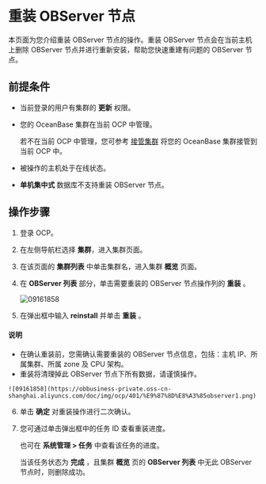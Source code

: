 # 重装 OBServer 节点

本页面为您介绍重装 OBServer 节点的操作。重装 OBServer 节点会在当前主机上删除 OBServer 节点并进行重新安装，帮助您快速重建有问题的 OBServer 节点。

## 前提条件

* 当前登录的用户有集群的 **更新** 权限。

* 您的 OceanBase 集群在当前 OCP 中管理。

  若不在当前 OCP 中管理，您可参考 [接管集群](../300.manage-a-cluster/400.take-over-a-cluster.md) 将您的 OceanBase 集群接管到当前 OCP 中。

* 被操作的主机处于在线状态。

* **单机集中式** 数据库不支持重装 OBServer 节点。
  
  
## 操作步骤

1. 登录 OCP。

2. 在左侧导航栏选择 **集群**，进入集群页面。

3. 在该页面的 **集群列表** 中单击集群名，进入集群 **概览** 页面。

4. 在 **OBServer 列表** 部分，单击需要重装的 OBServer 节点操作列的 **重装** 。

   ![09161858](https://obbusiness-private.oss-cn-shanghai.aliyuncs.com/doc/img/ocp/401/%E9%87%8D%E8%A3%851.png)

5. 在弹出框中输入 **reinstall** 并单击 **重装** 。

  <main id="notice" type='explain'>
    <h4>说明</h4>
    <ul>
    <li>在确认重装前，您需确认需要重装的 OBServer 节点信息，包括：主机 IP、所属集群、所属 zone 及 CPU 架构。</li>
    <li>重装将清理掉此 OBServer 节点下所有数据，请谨慎操作。</li>
    </ul>
  </main>

    ![09161858](https://obbusiness-private.oss-cn-shanghai.aliyuncs.com/doc/img/ocp/401/%E9%87%8D%E8%A3%85observer1.png)

6. 单击 **确定** 对重装操作进行二次确认。

7. 您可通过单击弹出框中的任务 ID 查看重装进度。

   也可在 **系统管理 \> 任务** 中查看该任务的进度。

   当该任务状态为 **完成** ，且集群 **概览** 页的 **OBServer 列表** 中无此 OBServer 节点时，则删除成功。
